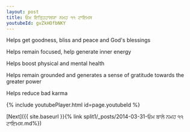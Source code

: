 ```yaml
---
layout: post
title: ਓਮ ਇਤ੍ਹਿਹਾਸਯਾ ਨਮਹ ੧੧ ਟਾਇਮਸ
youtubeId: gvZkHOfbNKY
---
```

 
 
Helps get goodness, bliss and peace and God's blessings
 
Helps remain focused, help generate inner energy 
 
Helps boost physical and mental health 
 
Helps remain grounded and generates a sense of gratitude towards the greater power 
 
Helps reduce bad karma
 
 
 
 


{% include youtubePlayer.html id=page.youtubeId %}
 
[Next]({{ site.baseurl }}{% link  split1/_posts/2014-03-31-ਓਮ ਬਾਲੇ ਨਮਹ ੧੧ ਟਾਇਮਸ.md%})
 
